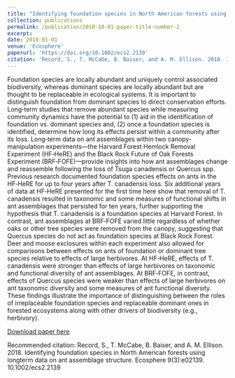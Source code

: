 ```yaml
---
title: "Identifying foundation species in North American forests using longterm data on ant assemblage structure"
collection: publications
permalink: /publication/2010-10-01-paper-title-number-2
excerpt: 
date: 2018-01-01
venue: 'Ecosphere'
paperurl: 'https://doi.org/10.1002/ecs2.2139'
citation: 'Record, S., T. McCabe, B. Baiser, and A. M. Ellison. 2018. Identifying foundation species in North American forests using longterm data on ant assemblage structure. Ecosphere 9(3):e02139. 10.1002/ecs2.2139'
---
```

Foundation species are locally abundant and uniquely control associated biodiversity, whereas dominant species are locally abundant but are thought to be replaceable in ecological systems. It is important to distinguish foundation from dominant species to direct conservation efforts. Long‐term studies that remove abundant species while measuring community dynamics have the potential to (1) aid in the identification of foundation vs. dominant species and, (2) once a foundation species is identified, determine how long its effects persist within a community after its loss. Long‐term data on ant assemblages within two canopy‐manipulation experiments—the Harvard Forest Hemlock Removal Experiment (HF‐HeRE) and the Black Rock Future of Oak Forests Experiment (BRF‐FOFE)—provide insights into how ant assemblages change and reassemble following the loss of Tsuga canadensis or Quercus spp. Previous research documented foundation species effects on ants in the HF‐HeRE for up to four years after T. canadensis loss. Six additional years of data at HF‐HeRE presented for the first time here show that removal of T. canadensis resulted in taxonomic and some measures of functional shifts in ant assemblages that persisted for ten years, further supporting the hypothesis that T. canadensis is a foundation species at Harvard Forest. In contrast, ant assemblages at BRF‐FOFE varied little regardless of whether oaks or other tree species were removed from the canopy, suggesting that Quercus species do not act as foundation species at Black Rock Forest. Deer and moose exclosures within each experiment also allowed for comparisons between effects on ants of foundation or dominant tree species relative to effects of large herbivores. At HF‐HeRE, effects of T. canadensis were stronger than effects of large herbivores on taxonomic and functional diversity of ant assemblages. At BRF‐FOFE, in contrast, effects of Quercus species were weaker than effects of large herbivores on ant taxonomic diversity and some measures of ant functional diversity. These findings illustrate the importance of distinguishing between the roles of irreplaceable foundation species and replaceable dominant ones in forested ecosystems along with other drivers of biodiversity (e.g., herbivory).

[Download paper here](https://doi.org/10.1002/ecs2.2139)

Recommended citation: Record, S., T. McCabe, B. Baiser, and A. M. Ellison. 2018. Identifying foundation species in North American forests using longterm data on ant assemblage structure. Ecosphere 9(3):e02139. 10.1002/ecs2.2139

